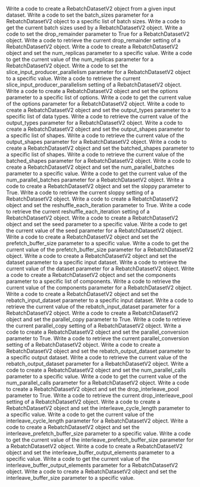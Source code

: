 Write a code to create a RebatchDatasetV2 object from a given input dataset.
Write a code to set the batch_sizes parameter for a RebatchDatasetV2 object to a specific list of batch sizes.
Write a code to get the current batch sizes used by a RebatchDatasetV2 object.
Write a code to set the drop_remainder parameter to True for a RebatchDatasetV2 object.
Write a code to retrieve the current drop_remainder setting of a RebatchDatasetV2 object.
Write a code to create a RebatchDatasetV2 object and set the num_replicas parameter to a specific value.
Write a code to get the current value of the num_replicas parameter for a RebatchDatasetV2 object.
Write a code to set the slice_input_producer_parallelism parameter for a RebatchDatasetV2 object to a specific value.
Write a code to retrieve the current slice_input_producer_parallelism setting of a RebatchDatasetV2 object.
Write a code to create a RebatchDatasetV2 object and set the options parameter to a specific list of options.
Write a code to get the current value of the options parameter for a RebatchDatasetV2 object.
Write a code to create a RebatchDatasetV2 object and set the output_types parameter to a specific list of data types.
Write a code to retrieve the current value of the output_types parameter for a RebatchDatasetV2 object.
Write a code to create a RebatchDatasetV2 object and set the output_shapes parameter to a specific list of shapes.
Write a code to retrieve the current value of the output_shapes parameter for a RebatchDatasetV2 object.
Write a code to create a RebatchDatasetV2 object and set the batched_shapes parameter to a specific list of shapes.
Write a code to retrieve the current value of the batched_shapes parameter for a RebatchDatasetV2 object.
Write a code to create a RebatchDatasetV2 object and set the num_parallel_batches parameter to a specific value.
Write a code to get the current value of the num_parallel_batches parameter for a RebatchDatasetV2 object.
Write a code to create a RebatchDatasetV2 object and set the sloppy parameter to True.
Write a code to retrieve the current sloppy setting of a RebatchDatasetV2 object.
Write a code to create a RebatchDatasetV2 object and set the reshuffle_each_iteration parameter to True.
Write a code to retrieve the current reshuffle_each_iteration setting of a RebatchDatasetV2 object.
Write a code to create a RebatchDatasetV2 object and set the seed parameter to a specific value.
Write a code to get the current value of the seed parameter for a RebatchDatasetV2 object.
Write a code to create a RebatchDatasetV2 object and set the prefetch_buffer_size parameter to a specific value.
Write a code to get the current value of the prefetch_buffer_size parameter for a RebatchDatasetV2 object.
Write a code to create a RebatchDatasetV2 object and set the dataset parameter to a specific input dataset.
Write a code to retrieve the current value of the dataset parameter for a RebatchDatasetV2 object.
Write a code to create a RebatchDatasetV2 object and set the components parameter to a specific list of components.
Write a code to retrieve the current value of the components parameter for a RebatchDatasetV2 object.
Write a code to create a RebatchDatasetV2 object and set the rebatch_input_dataset parameter to a specific input dataset.
Write a code to retrieve the current value of the rebatch_input_dataset parameter for a RebatchDatasetV2 object.
Write a code to create a RebatchDatasetV2 object and set the parallel_copy parameter to True.
Write a code to retrieve the current parallel_copy setting of a RebatchDatasetV2 object.
Write a code to create a RebatchDatasetV2 object and set the parallel_conversion parameter to True.
Write a code to retrieve the current parallel_conversion setting of a RebatchDatasetV2 object.
Write a code to create a RebatchDatasetV2 object and set the rebatch_output_dataset parameter to a specific output dataset.
Write a code to retrieve the current value of the rebatch_output_dataset parameter for a RebatchDatasetV2 object.
Write a code to create a RebatchDatasetV2 object and set the num_parallel_calls parameter to a specific value.
Write a code to get the current value of the num_parallel_calls parameter for a RebatchDatasetV2 object.
Write a code to create a RebatchDatasetV2 object and set the drop_interleave_pool parameter to True.
Write a code to retrieve the current drop_interleave_pool setting of a RebatchDatasetV2 object.
Write a code to create a RebatchDatasetV2 object and set the interleave_cycle_length parameter to a specific value.
Write a code to get the current value of the interleave_cycle_length parameter for a RebatchDatasetV2 object.
Write a code to create a RebatchDatasetV2 object and set the interleave_prefetch_buffer_size parameter to a specific value.
Write a code to get the current value of the interleave_prefetch_buffer_size parameter for a RebatchDatasetV2 object.
Write a code to create a RebatchDatasetV2 object and set the interleave_buffer_output_elements parameter to a specific value.
Write a code to get the current value of the interleave_buffer_output_elements parameter for a RebatchDatasetV2 object.
Write a code to create a RebatchDatasetV2 object and set the interleave_buffer_size parameter to a specific value.